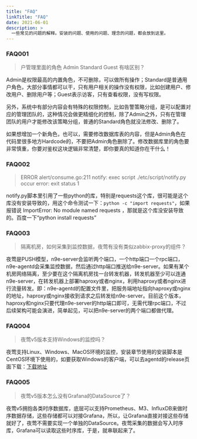 ```yaml
---
title: "FAQ"
linkTitle: "FAQ"
date: 2021-06-01
description: >
  一些常见的问题的解释。安装的问题、使用的问题、理念的问题，都会放到这里。
---
```


### FAQ001

> 户管理里面的角色 Admin Standard Guest 有啥区别？

Admin是权限最高的内置角色，不可删除，可以做所有操作；Standard是普通用户角色，大部分事情都可以干，只有用户相关的操作没有权限，比如创建用户、修改用户、删除用户等；Guest表示访客，只有查看权限，没有写权限。

另外，系统中有部分内容会有特殊的权限控制，比如告警策略分组，是可以配置对应的管理团队的，这种情况会做更精细化的控制，除了Admin之外，只有在管理团队的用户才能修改该策略分组，普通的Standard角色就没法修改、删除了。

如果想增加一个新角色，也可以，需要修改数据库表的内容，但是Admin角色在代码里很多地方Hardcode的，不要把Admin角色删除了。修改数据库里的角色要非常慎重，你要对鉴权这块逻辑非常清楚，即你要真的知道你在干什么！

### FAQ002

> ERROR alert/consume.go:211 notify: exec script ./etc/script/notify.py occur error: exit status 1

notify.py脚本里引用了一些python的库，特别是requests这个库，很可能是这个库没有安装导致的，用这个命令测试一下：`python -c "import requests"`，如果报错说 ImportError: No module named requests ，那就是这个库没安装导致的。百度一下“python install requests”

### FAQ003

> 隔离机房，如何采集到监控数据，夜莺有没有类似zabbix-proxy的组件？

夜莺是PUSH模型，n9e-server会监听两个端口，一个http端口一个rpc端口，n9e-agentd会采集监控数据，然后通过http端口推送给n9e-server。如果有某个机房网络隔离，至少要在这个隔离机房找一台转发机器，转发机器至少可以连通n9e-server，在转发机器上部署haproxy或者nginx，利用haproxy或者nginx进行流量转发。即：n9e-agentd的配置文件里，把服务端地址指向haproxy或nginx的地址，haproxy或nginx接收到请求之后转发给n9e-server。目前这个版本，haproxy和nginx只要代理n9e-server的http端口即可，无需代理rpc端口，不过后续架构可能会演进，简单起见，可以把n9e-server的两个端口都做代理。

### FAQ004

> 夜莺v5版本支持Windows的监控吗？

夜莺支持Linux、Windows、MacOS环境的监控，安装章节使用的安装脚本是CentOS环境下使用的，如要获取Windows的客户端，可以去agentd的release页面下载：[下载地址](https://github.com/n9e/n9e-agentd/releases)

### FAQ005

> 夜莺v5版本怎么没有Grafana的DataSource了？

夜莺v5拥抱各类时序数据库，底层可以支持Prometheus、M3、InfluxDB来做时序数据存储，这些存储都可以对接Grafana，所以，让Grafana直接对接这些存储就好了，夜莺不需要实现一个单独的DataSource。夜莺采集的数据会写入时序库，Grafana可以读取这些时序库，于是，就串联起来了。
